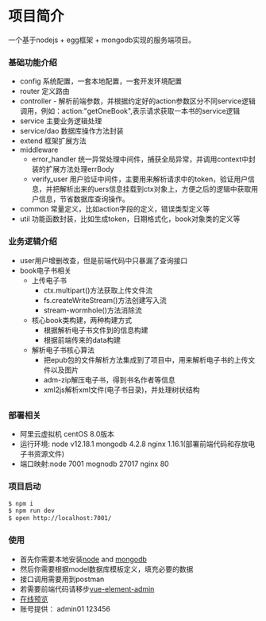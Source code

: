 # 项目简介

一个基于nodejs + egg框架 + mongodb实现的服务端项目。

### 基础功能介绍

  - config 系统配置，一套本地配置，一套开发环境配置
  - router 定义路由
  - controller - 解析前端参数，并根据约定好的action参数区分不同service逻辑调用，例如：action:"getOneBook",表示请求获取一本书的service逻辑
  - service 主要业务逻辑处理
  - service/dao 数据库操作方法封装
  - extend 框架扩展方法
  - middleware
    - error_handler 统一异常处理中间件，捕获全局异常，并调用context中封装的扩展方法处理errBody
    - verify_user 用户验证中间件，主要用来解析请求中的token，验证用户信息，并把解析出来的uers信息挂载到ctx对象上，方便之后的逻辑中获取用户信息，节省数据库查询操作。
  - common 常量定义，比如action字段的定义，错误类型定义等
  - util 功能函数封装，比如生成token，日期格式化，book对象类的定义等 

### 业务逻辑介绍
  - user用户增删改查，但是前端代码中只暴漏了查询接口
  - book电子书相关
    - 上传电子书
      - ctx.multipart()方法获取上传文件流
      - fs.createWriteStream()方法创建写入流
      - stream-wormhole()方法消除流
    - 核心book类构建，两种构建方式
      - 根据解析电子书文件到的信息构建
      - 根据前端传来的data构建
    - 解析电子书核心算法
      - 把epub包的文件解析方法集成到了项目中，用来解析电子书的上传文件以及图片
      - adm-zip解压电子书，得到书名作者等信息
      - xml2js解析xml文件(电子书目录)，并处理树状结构  
## 

### 部署相关
- 阿里云虚拟机 centOS 8.0版本
- 运行环境: node v12.18.1 mongodb 4.2.8 nginx 1.16.1(部署前端代码和存放电子书资源文件)
- 端口映射:node 7001 mognodb 27017 nginx 80

### 项目启动

```bash
$ npm i
$ npm run dev
$ open http://localhost:7001/
```

### 使用
- 首先你需要本地安装[node](https://nodejs.org/) and [mongodb](https://www.mongodb.com/)
- 然后你需要根据model数据库模板定义，填充必要的数据
- 接口调用需要用到postman
- 若需要前端代码请移步[vue-element-admin](https://github.com/1004885516/hope.git)
- [在线预览](http://60.205.191.215/admin)
- 账号提供：
    admin01
    123456